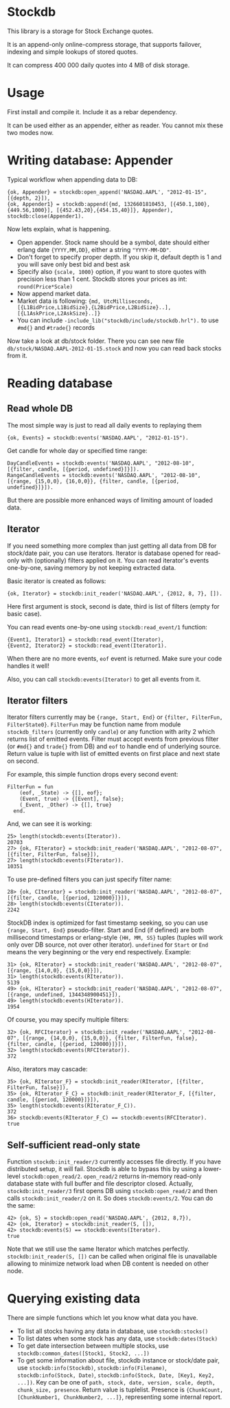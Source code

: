 Stockdb
=======


This library is a storage for Stock Exchange quotes.

It is an append-only online-compress storage, that supports failover, indexing and simple lookups of stored quotes.

It can compress 400 000 daily quotes into 4 MB of disk storage.

Usage
=====

First install and compile it. Include it as a rebar dependency.

It can be used either as an appender, either as reader. You cannot mix these two modes now.

Writing database: Appender
==========================

Typical workflow when appending data to DB:

    {ok, Appender} = stockdb:open_append('NASDAQ.AAPL', "2012-01-15", [{depth, 2}]),
    {ok, Appender1} = stockdb:append({md, 1326601810453, [{450.1,100},{449.56,1000}], [{452.43,20},{454.15,40}]}, Appender),
    stockdb:close(Appender1).


Now lets explain, what is happening.

* Open appender. Stock name should be a symbol, date should either erlang date `{YYYY,MM,DD}`, either a string `"YYYY-MM-DD"`.
* Don't forget to specify proper depth. If you skip it, default depth is 1 and you will save only best bid and best ask
* Specify also `{scale, 1000}` option, if you want to store quotes with precision less than 1 cent. Stockdb stores your prices as int: `round(Price*Scale)`
* Now append market data.
* Market data is following: ```{md, UtcMilliseconds, [{L1BidPrice,L1BidSize},{L2BidPrice,L2BidSize}..], [{L1AskPrice,L2AskSize}..]}```
* You can include ```-include_lib("stockdb/include/stockdb.hrl").``` to use ```#md{}``` and ```#trade{}``` records

Now take a look at db/stock folder. There you can see new file `db/stock/NASDAQ.AAPL-2012-01-15.stock` and now you can read back stocks from it.


Reading database
================

Read whole DB
-------------

The most simple way is just to read all daily events to replaying them

    {ok, Events} = stockdb:events('NASDAQ.AAPL', "2012-01-15").

Get candle for whole day or specified time range:

    DayCandleEvents = stockdb:events('NASDAQ.AAPL', "2012-08-10", [{filter, candle, [{period, undefined}]}]).
    RangeCandleEvents = stockdb:events('NASDAQ.AAPL', "2012-08-10", [{range, {15,0,0}, {16,0,0}}, {filter, candle, [{period, undefined}]}]).

But there are possible more enhanced ways of limiting amount of loaded data.


Iterator
--------

If you need something more complex than just getting all data from DB for stock/date pair, you can use iterators.
Iterator is database opened for read-only with (optionally) filters applied on it.
You can read iterator's events one-by-one, saving memory by not keeping extracted data.

Basic iterator is created as follows:

    {ok, Iterator} = stockdb:init_reader('NASDAQ.AAPL', {2012, 8, 7}, []).

Here first argument is stock, second is date, third is list of filters (empty for basic case).

You can read events one-by-one using `stockdb:read_event/1` function:

    {Event1, Iterator1} = stockdb:read_event(Iterator),
    {Event2, Iterator2} = stockdb:read_event(Iterator1).

When there are no more events, `eof` event is returned. Make sure your code handles it well!

Also, you can call `stockdb:events(Iterator)` to get all events from it.


Iterator filters
----------------

Iterator filters currently may be `{range, Start, End}` or `{filter, FilterFun, FilterState0}`.
`FilterFun` may be function name from module `stockdb_filters` (currently only `candle`) or
any function with arity 2 which returns list of emitted events. Filter must accept events from
previous filter (or `#md{}` and `trade{}` from DB) and `eof` to handle end of underlying source.
Return value is tuple with list of emitted events on first place and next state on second.

For example, this simple function drops every second event:

    FilterFun = fun
        (eof, _State) -> {[], eof};
        (Event, true) -> {[Event], false};
        (_Event, _Other) -> {[], true}
      end.

And, we can see it is working:

    25> length(stockdb:events(Iterator)).          
    20703
    27> {ok, FIterator} = stockdb:init_reader('NASDAQ.AAPL', "2012-08-07", [{filter, FilterFun, false}]),
    27> length(stockdb:events(FIterator)).
    10351

To use pre-defined filters you can just specify filter name:

    28> {ok, CIterator} = stockdb:init_reader('NASDAQ.AAPL', "2012-08-07", [{filter, candle, [{period, 120000}]}]),
    28> length(stockdb:events(CIterator)).
    2242

StockDB index is optimized for fast timestamp seeking, so you can use `{range, Start, End}` pseudo-filter. Start and End (if defined)
are both millisecond timestamps or erlang-style `{HH, MM, SS}` tuples (tuples will work only over DB source, not over other iterator). `undefined` for `Start` or `End` means the very beginning or the very end respectively. Example:

    31> {ok, RIterator} = stockdb:init_reader('NASDAQ.AAPL', "2012-08-07", [{range, {14,0,0}, {15,0,0}}]),
    31> length(stockdb:events(RIterator)).
    5139
    49> {ok, HIterator} = stockdb:init_reader('NASDAQ.AAPL', "2012-08-07", [{range, undefined, 1344348900451}]),
    49> length(stockdb:events(HIterator)).                                                                      
    1954

Of course, you may specify multiple filters:

    32> {ok, RFCIterator} = stockdb:init_reader('NASDAQ.AAPL', "2012-08-07", [{range, {14,0,0}, {15,0,0}}, {filter, FilterFun, false}, {filter, candle, [{period, 120000}]}]),
    32> length(stockdb:events(RFCIterator)).
    372                                   

Also, iterators may cascade:

    35> {ok, RIterator_F} = stockdb:init_reader(RIterator, [{filter, FilterFun, false}]),
    35> {ok, RIterator_F_C} = stockdb:init_reader(RIterator_F, [{filter, candle, [{period, 120000}]}]),
    35> length(stockdb:events(RIterator_F_C)).
    372
    36> stockdb:events(RIterator_F_C) == stockdb:events(RFCIterator).
    true


Self-sufficient read-only state
-------------------------------

Function `stockdb:init_reader/3` currently accesses file directly. If you have distributed setup, it will fail. Stockdb is able to bypass this by using a lower-level `stockdb:open_read/2`.
`open_read/2` returns in-memory read-only database state with full buffer and file descriptor closed. Actually, `stockdb:init_reader/3` first opens DB using `stockdb:open_read/2` and then calls `stockdb:init_reader/2` on it. So does `stockdb:events/2`. You can do the same:

    42> {ok, S} = stockdb:open_read('NASDAQ.AAPL', {2012, 8,7}),
    42> {ok, Iterator} = stockdb:init_reader(S, []),
    42> stockdb:events(S) == stockdb:events(Iterator).
    true

Note that we still use the same Iterator which matches perfectly. `stockdb:init_reader(S, [])` can be called when original file is unavailable allowing to minimize network load when DB content is needed on other node.


Querying existing data
======================

There are simple functions which let you know what data you have.
* To list all stocks having any data in database, use `stockdb:stocks()`
* To list dates when some stock has any data, use `stockdb:dates(Stock)`
* To get date intersection between multiple stocks, use `stockdb:common_dates([Stock1, Stock2, ...])`
* To get some information about file, stockdb instance or stock/date pair, use `stockdb:info(Stockdb)`, `stockdb:info(Filename)`, `stockdb:info(Stock, Date)`, `stockdb:info(Stock, Date, [Key1, Key2, ...])`. Key can be one of `path, stock, date, version, scale, depth, chunk_size, presence`. Return value is tuplelist. Presence is `{ChunkCount, [ChunkNumber1, ChunkNumber2, ...]}`, representing some internal report.

